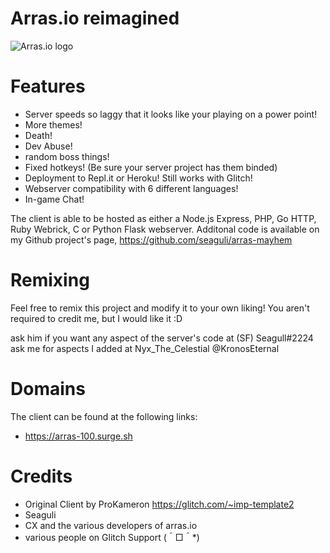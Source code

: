 # Arras.io reimagined

![Arras.io logo](https://user-images.githubusercontent.com/99846877/164053744-57e8d283-b0f3-4c9a-897b-3f5f11c2298a.png)

# Features

- Server speeds so laggy that it looks like your playing on a power point!
- More themes!
- Death!
- Dev Abuse!
- random boss things!
- Fixed hotkeys! (Be sure your server project has them binded)
- Deployment to Repl.it or Heroku! Still works with Glitch!
- Webserver compatibility with 6 different languages!
- In-game Chat!

The client is able to be hosted as either a Node.js Express, PHP, Go HTTP, Ruby Webrick, C or Python Flask webserver.
Additonal code is available on my Github project's page, <https://github.com/seaguli/arras-mayhem>

# Remixing

Feel free to remix this project and modify it to your own liking! You aren't required to credit me, but I would like it :D


ask him if you want any aspect of the server's code at (SF) Seagull#2224
ask me for aspects I added at Nyx_The_Celestial @KronosEternal

# Domains

The client can be found at the following links:

- <https://arras-100.surge.sh>

# Credits

- Original Client by ProKameron
  <https://glitch.com/~imp-template2>
- Seaguli
- CX and the various developers of arras.io
- various people on Glitch Support (＾□＾*)
